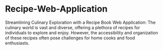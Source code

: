 # Recipe-Web-Application
Streamlining Culinary Exploration with a Recipe Book Web Application: The culinary world is vast and diverse, offering a plethora of recipes for individuals to explore and enjoy. However, the accessibility and organization of these recipes often pose challenges for home cooks and food enthusiasts.
